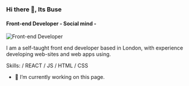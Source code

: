 
### Hi there 👋, Its Buse
#### Front-end Developer - Social mind - 
![Front-end Developer](https://www.busehizarci.com/images/Profile.jpg)

I am a self-taught front end developer based in London, with experience developing web-sites and web apps using.

Skills: / REACT / JS / HTML / CSS

- 🔭 I’m currently working on this page. 





